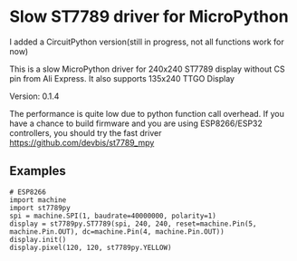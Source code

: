Slow ST7789 driver for MicroPython
==================================

I added a CircuitPython version(still in progress, not all functions work for now)

This is a slow MicroPython driver for 240x240 ST7789 display without CS pin 
from Ali Express. It also supports 135x240 TTGO Display


Version: 0.1.4

The performance is quite low due to python function call overhead.
If you have a chance to build firmware and you are using 
ESP8266/ESP32 controllers, you should try the fast driver 
https://github.com/devbis/st7789_mpy

Examples
--------

    # ESP8266
    import machine
    import st7789py
    spi = machine.SPI(1, baudrate=40000000, polarity=1)
    display = st7789py.ST7789(spi, 240, 240, reset=machine.Pin(5, machine.Pin.OUT), dc=machine.Pin(4, machine.Pin.OUT))
    display.init()
    display.pixel(120, 120, st7789py.YELLOW)
